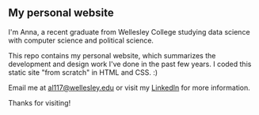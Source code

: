 ## My personal website

I'm Anna, a recent graduate from Wellesley College studying data science with computer science and political science.

This repo contains my personal website, which summarizes the development
and design work I've done in the past few years. 
I coded this static site "from scratch" in HTML and CSS. :)

Email me at al117@wellesley.edu or visit my [LinkedIn](https://www.linkedin.com/in/anna-lieb/) for more information.

Thanks for visiting! 
